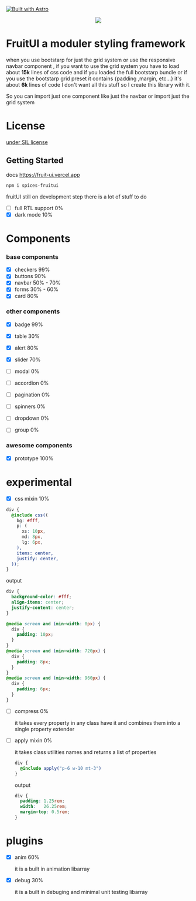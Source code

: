 [![Built with Astro](https://astro.badg.es/v2/built-with-astro/tiny.svg)](https://astro.build)

<div align="center">
  <img src="./public/fruitUI.png"/>
</div>



# FruitUI a moduler styling framework 

when you use bootstarp for just the grid system or use the responsive navbar component ,
if you want to use the grid system you have to load about **15k** lines of css code and if you loaded the full bootstarp bundle or if you use the bootstarp grid preset it contains {padding ,margin, etc...} it's about **6k** lines of code I don't want all this stuff so I create this library with it. 

So you can import just one component like just the navbar or import just the grid system 
# License

<a href="https://sil-spices.vercel.app/">under SIL license</a>

## Getting Started

docs https://fruit-ui.vercel.app

```bash
npm i spices-fruitui 
```

fruitUI still on development step there is a lot of stuff to do 


- [ ] full RTL support 0%
- [x] dark mode 10%

# Components

### base components

- [x] checkers 99%
- [x] buttons  90%
- [x] navbar   50% - 70%
- [x] forms 30% - 60%
- [x] card 80%

### other components

- [x] badge 99%
- [x] table 30%
- [x] alert 80%
- [x] slider 70%
- [ ] modal 0%
- [ ] accordion 0%
- [ ] pagination 0%
- [ ] spinners 0%
- [ ] dropdown 0%
- [ ] group 0%


### awesome components

- [x] prototype 100%


# experimental

- [x] css mixin 10%

```scss 
div {
  @include css((
    bg: #fff,
    p: (
      xs: 10px,
      md: 8px,
      lg: 6px,
    ),
    items: center,
    justify: center,    
  ));
}
```

output 
```css
div {
  background-color: #fff;
  align-items: center;
  justify-content: center;
}

@media screen and (min-width: 0px) {
  div {
    padding: 10px;
  }
}
@media screen and (min-width: 720px) {
  div {
    padding: 8px;
  }
}
@media screen and (min-width: 960px) {
  div {
    padding: 6px;
  }
}
```

- [ ] compress 0%

  it takes every property in any class have it and combines them into a single property extender

- [ ] apply mixin 0%

  it takes class utilities names and returns a list of properties

  ```scss
  div {
    @include apply("p-6 w-10 mt-3")
  }
  ```
  output
  ```css
  div {
    padding: 1.25rem;
    width:   26.25rem;
    margin-top: 0.5rem;
  }
  ```

# plugins 

- [x] anim 60%
  
  it is a built in animation libarray 

- [x] debug 30%
  
  it is a built in debuging and minimal unit testing  libarray